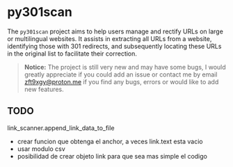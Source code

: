 # py301scan

The `py301scan` project aims to help users manage and rectify URLs on large or multilingual websites. It assists in extracting all URLs from a website, identifying those with 301 redirects, and subsequently locating these URLs in the original list to facilitate their correction.

> **Notice:**
> The project is still very new and may have some bugs, I would greatly appreciate if you could add an issue or contact me by email zft9xgy@proton.me if you find any bugs, errors or would like to add new features.

## TODO

link_scanner.append_link_data_to_file
- crear funcion que obtenga el anchor, a veces link.text esta vacio
- usar modulo csv 
- posibilidad de crear objeto link para que sea mas simple el codigo

